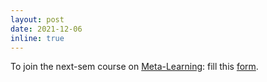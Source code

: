 ```yaml
---
layout: post
date: 2021-12-06
inline: true
---
```


To join the next-sem course on <a rel="external nofollow" href="https://sites.google.com/view/meta-learning-2021/home" target="_blank">Meta-Learning</a>: fill this <a rel="external nofollow" href="https://docs.google.com/forms/d/e/1FAIpQLScQAiNV0YxMIWpwgizC58OBgDlf_h8r6RpcTq8OFUNHVLtCLQ/viewform" target="_blank">form</a>.

